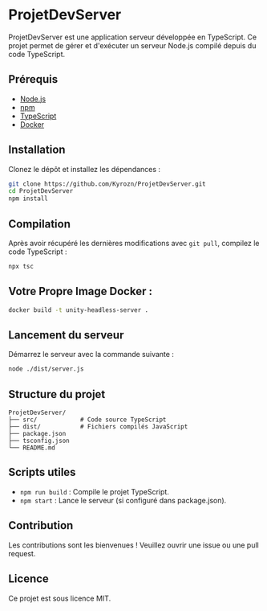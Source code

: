 # ProjetDevServer

ProjetDevServer est une application serveur développée en TypeScript. Ce projet permet de gérer et d'exécuter un serveur Node.js compilé depuis du code TypeScript.

## Prérequis

- [Node.js](https://nodejs.org/)
- [npm](https://www.npmjs.com/)
- [TypeScript](https://www.typescriptlang.org/)
- [Docker](https://www.docker.com/)

## Installation

Clonez le dépôt et installez les dépendances :

```bash
git clone https://github.com/Kyrozn/ProjetDevServer.git
cd ProjetDevServer
npm install
```

## Compilation

Après avoir récupéré les dernières modifications avec `git pull`, compilez le code TypeScript :

```bash
npx tsc
```
## Votre Propre Image Docker :
```bash
docker build -t unity-headless-server .
```
## Lancement du serveur

Démarrez le serveur avec la commande suivante :

```bash
node ./dist/server.js
```

## Structure du projet

```
ProjetDevServer/
├── src/            # Code source TypeScript
├── dist/           # Fichiers compilés JavaScript
├── package.json
├── tsconfig.json
└── README.md
```

## Scripts utiles

- `npm run build` : Compile le projet TypeScript.
- `npm start` : Lance le serveur (si configuré dans package.json).

## Contribution

Les contributions sont les bienvenues ! Veuillez ouvrir une issue ou une pull request.

## Licence

Ce projet est sous licence MIT.
